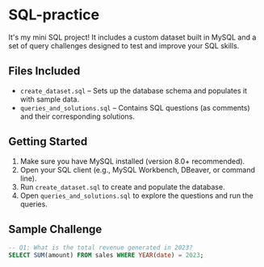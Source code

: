 # SQL-practice
It's my mini SQL project! It includes a custom dataset built in MySQL and a set of query challenges designed to test and improve your SQL skills.

## Files Included

- `create_dataset.sql` – Sets up the database schema and populates it with sample data.
- `queries_and_solutions.sql` – Contains SQL questions (as comments) and their corresponding solutions.

## Getting Started

1. Make sure you have MySQL installed (version 8.0+ recommended).
2. Open your SQL client (e.g., MySQL Workbench, DBeaver, or command line).
3. Run `create_dataset.sql` to create and populate the database.
4. Open `queries_and_solutions.sql` to explore the questions and run the queries.

## Sample Challenge

```sql
-- Q1: What is the total revenue generated in 2023?
SELECT SUM(amount) FROM sales WHERE YEAR(date) = 2023;

